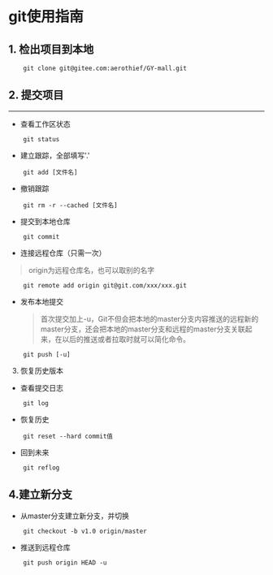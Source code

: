 # git使用指南
## 1. 检出项目到本地
```shell
	git clone git@gitee.com:aerothief/GY-mall.git
```
## 2. 提交项目
---
* 查看工作区状态
```shell
	git status
```
* 建立跟踪，全部填写'.'
```shell
	git add [文件名]
```
* 撤销跟踪
```shell
    git rm -r --cached [文件名]
```
* 提交到本地仓库
```shell
    git commit
```
* 连接远程仓库（只需一次）
>origin为远程仓库名，也可以取别的名字

```shell
	git remote add origin git@git.com/xxx/xxx.git
```
* 发布本地提交
	>首次提交加上-u，Git不但会把本地的master分支内容推送的远程新的master分支，还会把本地的master分支和远程的master分支关联起来，在以后的推送或者拉取时就可以简化命令。

```shell
	git push [-u]
```
3. 恢复历史版本
* 查看提交日志
```shell
	git log
```
* 恢复历史
```shell
	git reset --hard commit值
```
* 回到未来
```shell
	git reflog
```
4.建立新分支
---
* 从master分支建立新分支，并切换
```shell
	git checkout -b v1.0 origin/master
```
* 推送到远程仓库
```shell
	git push origin HEAD -u
```
